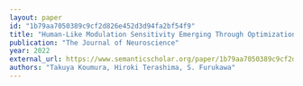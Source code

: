 ```yaml
---
layout: paper
id: "1b79aa7050389c9cf2d826e452d3d94fa2bf54f9"
title: "Human-Like Modulation Sensitivity Emerging Through Optimization To Natural Sound Recognition"
publication: "The Journal of Neuroscience"
year: 2022
external_url: https://www.semanticscholar.org/paper/1b79aa7050389c9cf2d826e452d3d94fa2bf54f9
authors: "Takuya Koumura, Hiroki Terashima, S. Furukawa"
---
```

